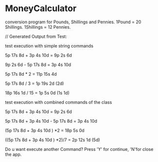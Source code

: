 # MoneyCalculator
conversion program for Pounds, Shillings and Pennies.
1Pound = 20 Shillings.
1Shillings = 12 Pennies.

// Generated Output from Test:

 test execution with simple string commands

5p 17s 8d + 3p 4s 10d = 9p 2s 6d

9p 2s 6d - 5p 17s 8d = 3p 4s 10d

5p 17s 8d * 2 = 11p 15s 4d

5p 17s 8d / 3 = 1p 19s 2d (2d)

18p 16s 1d / 15 = 1p 5s 0d (1s 1d)

 test execution with combined commands of the class

5p 17s 8d  + 3p 4s 10d  = 9p 2s 6d

5p 17s 8d  + 3p 4s 10d  - 5p 17s 8d  = 3p 4s 10d

(5p 17s 8d  + 3p 4s 10d ) *2 = 18p 5s 0d

((5p 17s 8d  + 3p 4s 10d ) *2)/7 = 2p 12s 1d (5d)

 Do u want execute another Command?  Press 'Y' for continue, 'N'for close the app.
